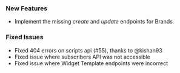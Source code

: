 ### New Features

- Implement the missing _create_ and _update_ endpoints for Brands.


### Fixed Issues

- Fixed 404 errors on scripts api (#55), thanks to @kishan93
- Fixed issue where subscribers API was not accessible
- Fixed issue where Widget Template endpoints were incorrect

